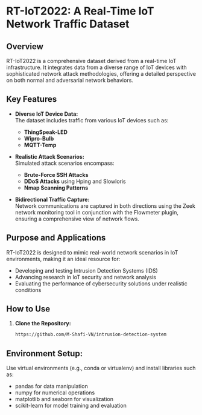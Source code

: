 # RT-IoT2022: A Real-Time IoT Network Traffic Dataset

## Overview

RT-IoT2022 is a comprehensive dataset derived from a real-time IoT infrastructure. It integrates data from a diverse range of IoT devices with sophisticated network attack methodologies, offering a detailed perspective on both normal and adversarial network behaviors.

## Key Features

- **Diverse IoT Device Data:**  
  The dataset includes traffic from various IoT devices such as:
  - **ThingSpeak-LED**
  - **Wipro-Bulb**
  - **MQTT-Temp**

- **Realistic Attack Scenarios:**  
  Simulated attack scenarios encompass:
  - **Brute-Force SSH Attacks**
  - **DDoS Attacks** using Hping and Slowloris
  - **Nmap Scanning Patterns**

- **Bidirectional Traffic Capture:**  
  Network communications are captured in both directions using the Zeek network monitoring tool in conjunction with the Flowmeter plugin, ensuring a comprehensive view of network flows.

## Purpose and Applications

RT-IoT2022 is designed to mimic real-world network scenarios in IoT environments, making it an ideal resource for:
- Developing and testing Intrusion Detection Systems (IDS)
- Advancing research in IoT security and network analysis
- Evaluating the performance of cybersecurity solutions under realistic conditions


## How to Use

1. **Clone the Repository:**
   ```bash
   https://github.com/M-Shafi-VN/intrusion-detection-system
   

## Environment Setup:
Use virtual environments (e.g., conda or virtualenv) and install libraries such as:

- pandas for data manipulation
- numpy for numerical operations
- matplotlib and seaborn for visualization
- scikit-learn for model training and evaluation



